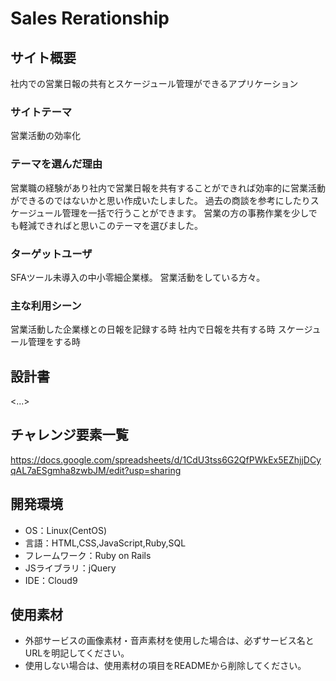 # Sales Rerationship

## サイト概要
社内での営業日報の共有とスケージュール管理ができるアプリケーション

### サイトテーマ
営業活動の効率化
### テーマを選んだ理由
営業職の経験があり社内で営業日報を共有することができれば効率的に営業活動ができるのではないかと思い作成いたしました。 過去の商談を参考にしたりスケージュール管理を一括で行うことができます。 営業の方の事務作業を少しでも軽減できればと思いこのテーマを選びました。


### ターゲットユーザ
SFAツール未導入の中小零細企業様。 営業活動をしている方々。
### 主な利用シーン
営業活動した企業様との日報を記録する時 社内で日報を共有する時 スケージュール管理をする時

## 設計書
<...>

## チャレンジ要素一覧
https://docs.google.com/spreadsheets/d/1CdU3tss6G2QfPWkEx5EZhjjDCyqAL7aESgmha8zwbJM/edit?usp=sharing

## 開発環境
- OS：Linux(CentOS)
- 言語：HTML,CSS,JavaScript,Ruby,SQL
- フレームワーク：Ruby on Rails
- JSライブラリ：jQuery
- IDE：Cloud9

## 使用素材
- 外部サービスの画像素材・音声素材を使用した場合は、必ずサービス名とURLを明記してください。
- 使用しない場合は、使用素材の項目をREADMEから削除してください。
